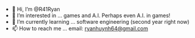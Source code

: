 - 👋 Hi, I’m @R41Ryan
- 👀 I’m interested in ... games and A.I. Perhaps even A.I. in games!
- 🌱 I’m currently learning ... software engineering (second year right now)
- 📫 How to reach me ... email: ryanhuynh64@gmail.com

<!---
R41Ryan/R41Ryan is a ✨ special ✨ repository because its `README.md` (this file) appears on your GitHub profile.
You can click the Preview link to take a look at your changes.
--->
